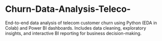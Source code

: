 # Churn-Data-Analysis-Teleco-
End-to-end data analysis of telecom customer churn using Python (EDA in Colab) and Power BI dashboards. Includes data cleaning, exploratory insights, and interactive BI reporting for business decision-making.
